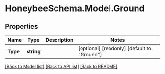 
# HoneybeeSchema.Model.Ground

## Properties

Name | Type | Description | Notes
------------ | ------------- | ------------- | -------------
**Type** | **string** |  | [optional] [readonly] [default to "Ground"]

[[Back to Model list]](../README.md#documentation-for-models)
[[Back to API list]](../README.md#documentation-for-api-endpoints)
[[Back to README]](../README.md)

